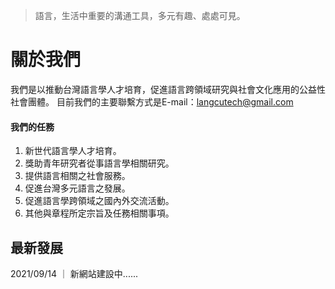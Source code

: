 > 
> 語言，生活中重要的溝通工具，多元有趣、處處可見。
> 

# 關於我們
我們是以推動台灣語言學人才培育，促進語言跨領域研究與社會文化應用的公益性社會團體。
目前我們的主要聯繫方式是E-mail：langcutech@gmail.com

#### 我們的任務

1. 新世代語言學人才培育。
2. 獎助青年研究者從事語言學相關研究。
3. 提供語言相關之社會服務。
4. 促進台灣多元語言之發展。
5. 促進語言學跨領域之國內外交流活動。
6. 其他與章程所定宗旨及任務相關事項。


## 最新發展

2021/09/14 ｜ 新網站建設中......


